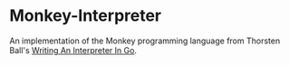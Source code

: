 # Monkey-Interpreter

An implementation of the Monkey programming language from Thorsten Ball's [Writing An Interpreter In Go](https://monkeylang.org/).
